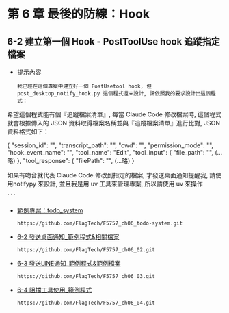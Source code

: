 # 第 6 章 最後的防線：Hook

## 6-2 建立第一個 Hook - PostToolUse hook 追蹤指定檔案
- 提示內容
    ```
    我已經在這個專案中建立好一個 PostUsetool hook, 但 post_desktop_notify_hook.py 這個程式還未設計, 請依照我的要求設計出這個程式：

希望這個程式能有個『追蹤檔案清單』, 每當 Claude Code 修改檔案時, 這個程式就會根據傳入的 JSON 資料取得檔案名稱並與『追蹤檔案清單』進行比對, JSON 資料格式如下：

{
  "session_id": "",
  "transcript_path": "",
  "cwd": "",
  "permission_mode": "",
  "hook_event_name": "",
  "tool_name": "Edit",
  "tool_input": {
    "file_path": "",
    (…略)
  },
  "tool_response": {
    "filePath": "",
    (…略)
}

如果有吻合就代表 Claude Code 修改到指定的檔案, 才發送桌面通知提醒我, 請使用notifypy 來設計, 並且我是用 uv 工具來管理專案, 所以請使用 uv 來操作

    ```

- [範例專案：todo_system](https://github.com/FlagTech/F5757_ch06_todo-system)

    ```
    https://github.com/FlagTech/F5757_ch06_todo-system.git
    ```
- [6-2 發送桌面通知_範例程式&相關檔案](https://github.com/FlagTech/F5757_ch06_02)

    ```
    https://github.com/FlagTech/F5757_ch06_02.git
    ```
- [6-3 發送LINE通知_範例程式&範例檔案](https://github.com/FlagTech/F5757_ch06_03)

    ```
    https://github.com/FlagTech/F5757_ch06_03.git
    ```
- [6-4 阻擋工具使用_範例程式](https://github.com/FlagTech/F5757_ch06_04)

    ```
    https://github.com/FlagTech/F5757_ch06_04.git
    ```
